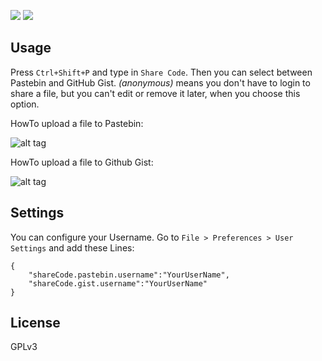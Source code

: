 [![](http://vsmarketplacebadge.apphb.com/version/RolandGreim.sharecode.svg)](https://marketplace.visualstudio.com/items?itemName=RolandGreim.sharecode)
[![](http://vsmarketplacebadge.apphb.com/installs/RolandGreim.sharecode.svg)](https://marketplace.visualstudio.com/items?itemName=RolandGreim.sharecode)
 
## Usage

Press `Ctrl+Shift+P` and type in `Share Code`. Then you can select between Pastebin and GitHub Gist. *(anonymous)* means you don't have to login to share a file, but you can't edit or remove it later, when you choose this option.

HowTo upload a file to Pastebin:

![alt tag](https://raw.githubusercontent.com/tigerxy/VSCode-ShareCode/master/images/pastebinAym.gif)

HowTo upload a file to Github Gist:

![alt tag](https://raw.githubusercontent.com/tigerxy/VSCode-ShareCode/master/images/gistAym.gif)

## Settings
You can configure your Username. Go to `File > Preferences > User Settings` and add these Lines:

```
{
    "shareCode.pastebin.username":"YourUserName",
    "shareCode.gist.username":"YourUserName"
}
```

## License
GPLv3
